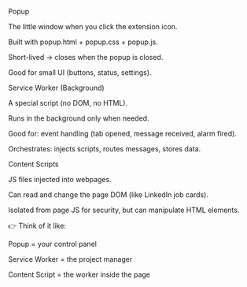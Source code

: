 Popup

The little window when you click the extension icon.

Built with popup.html + popup.css + popup.js.

Short-lived → closes when the popup is closed.

Good for small UI (buttons, status, settings).

Service Worker (Background)

A special script (no DOM, no HTML).

Runs in the background only when needed.

Good for: event handling (tab opened, message received, alarm fired).

Orchestrates: injects scripts, routes messages, stores data.

Content Scripts

JS files injected into webpages.

Can read and change the page DOM (like LinkedIn job cards).

Isolated from page JS for security, but can manipulate HTML elements.

👉 Think of it like:

Popup = your control panel

Service Worker = the project manager

Content Script = the worker inside the page